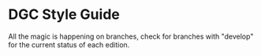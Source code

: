 # DGC Style Guide
All the magic is happening on branches, check for branches with "develop" for the current status of each edition.

